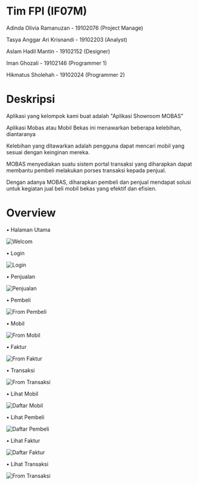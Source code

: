 # Tim FPI (IF07M)

Adinda Olivia Ramanuzan - 19102076 (Project Manage)

Tasya Anggar Ari Krisnandi - 19102203 (Analyst)

Aslam Hadil Mantin - 19102152 (Designer)

Iman Ghozali - 19102146 (Programmer 1)

Hikmatus Sholehah - 19102024 (Programmer 2)


# Deskripsi

Aplikasi yang kelompok kami buat adalah "Aplikasi Showroom MOBAS"

Aplikasi Mobas atau Mobil Bekas ini menawarkan beberapa kelebihan, diantaranya

Kelebihan yang ditawarkan adalah pengguna dapat mencari mobil yang sesuai dengan keinginan mereka.

MOBAS menyediakan suatu sistem portal transaksi yang diharapkan dapat membantu pembeli melakukan porses transaksi kepada penjual.

Dengan adanya MOBAS, diharapkan pembeli dan penjual mendapat solusi untuk kegiatan jual beli mobil bekas yang efektif dan efisien.


# Overview

•	Halaman Utama

![Welcom](https://user-images.githubusercontent.com/87810663/128623523-ddba9f4b-cc92-4f3b-a0d2-08bc74f608ec.JPG)






•	Login

![Login](https://user-images.githubusercontent.com/87810663/128623546-5d584199-41ee-488b-8d05-d738907df6cb.JPG)







•	Penjualan

![Penjualan](https://user-images.githubusercontent.com/87810663/128623608-34632195-d5fb-43d1-9329-9a6107754910.JPG)










•	Pembeli

![From Pembeli](https://user-images.githubusercontent.com/87810663/128623656-36152193-bb4f-49ac-a666-8972823b77de.JPG)








•	Mobil

![From Mobil](https://user-images.githubusercontent.com/87810663/128623686-c2a339c7-2d2c-4cf2-9fe7-ec4c96b05579.JPG)








•	Faktur

![From Faktur](https://user-images.githubusercontent.com/87810663/128623705-6078a21e-24a6-4828-9240-e910f79734c7.JPG)










•	Transaksi

![From Transaksi](https://user-images.githubusercontent.com/87810663/128623778-57c0c8a8-c4de-474a-ad63-3cb293538b32.JPG)









•	Lihat Mobil

![Daftar Mobil](https://user-images.githubusercontent.com/87810663/128623803-d260c187-a4ef-453b-9906-3aa1b84647ba.JPG)








•	Lihat Pembeli

![Daftar Pembeli](https://user-images.githubusercontent.com/87810663/128623808-1d7248ad-dd86-4f52-8c24-c20ec48a1f5b.JPG)






•	Lihat Faktur

![Daftar Faktur](https://user-images.githubusercontent.com/87810663/128623817-7f72b454-455d-4484-b758-e63452837b94.JPG)






•	Lihat Transaksi

![From Transaksi](https://user-images.githubusercontent.com/87810663/128623824-6add126f-8162-495f-badd-1aca10133659.JPG)



